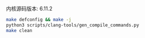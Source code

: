   
内核源码版本: 6.11.2

```bash
make defconfig && make -j
python3 scripts/clang-tools/gen_compile_commands.py
make clean
```